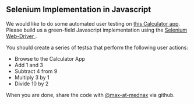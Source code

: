 Selenium Implementation in Javascript
---

We would like to do some automated user testing on [this Calculator app](https://ahfarmer.github.io/calculator/). Please build us a green-field Javascript implementation using the [Selenium Web-Driver ](https://www.selenium.dev/selenium/docs/api/javascript/index.html).

You should create a series of testsa that perform the following user actions:

  - Browse to the Calculator App  
  - Add 1 and 3 
  - Subtract 4 from 9
  - Multiply 3 by 1
  - Divide 10 by 2

When you are done, share the code with [@max-at-mednax](https://github.com/max-at-mednax) via github.